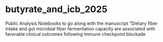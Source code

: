 # butyrate_and_icb_2025
Public Analysis Notebooks to go along with the manuscript "Dietary fiber intake and gut microbial fiber fermentation capacity are associated with favorable clinical outcomes following immune checkpoint blockade
